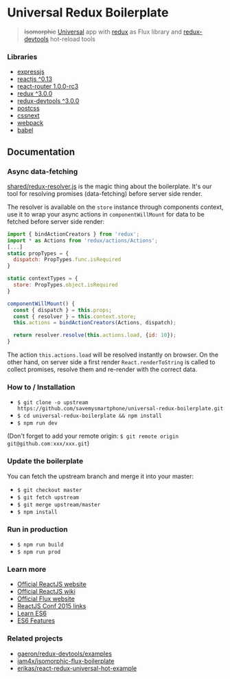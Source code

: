 # Universal Redux Boilerplate

> <s>Isomorphic</s> [Universal](https://medium.com/@mjackson/universal-javascript-4761051b7ae9) app with [redux](https://github.com/gaearon/redux) as Flux library and [redux-devtools](https://github.com/gaearon/redux-devtools) hot-reload tools

### Libraries

* [expressjs](http://expressjs.com/)
* [reactjs ^0.13](https://facebook.github.io/react/)
* [react-router 1.0.0-rc3](http://rackt.github.io/react-router/tags/v1.0.0-beta3.html)
* [redux ^3.0.0](https://github.com/gaearon/redux)
* [redux-devtools ^3.0.0](https://github.com/gaearon/redux-devtools)
* [postcss](https://github.com/postcss/postcss)
* [cssnext](http://cssnext.io/)
* [webpack](http://webpack.github.io)
* [babel](http://babeljs.io)

## Documentation

### Async data-fetching

[shared/redux-resolver.js](https://github.com/savemysmartphone/universal-redux-boilerplate/blob/master/shared/redux-resolver.js) is the magic thing about the boilerplate. It's our tool for resolving promises (data-fetching) before server side render.

The resolver is available on the `store` instance through components context, use it to wrap your async actions in `componentWillMount` for data to be fetched before server side render:

```javascript
import { bindActionCreators } from 'redux';
import * as Actions from 'redux/actions/Actions';
[...]
static propTypes = {
  dispatch: PropTypes.func.isRequired
}

static contextTypes = {
  store: PropTypes.object.isRequired
}

componentWillMount() {
  const { dispatch } = this.props;
  const { resolver } = this.context.store;
  this.actions = bindActionCreators(Actions, dispatch);

  return resolver.resolve(this.actions.load, {id: 10});
}
```

The action `this.actions.load` will be resolved instantly on browser. On the other hand, on server side a first render `React.renderToString` is called to collect promises, resolve them and re-render with the correct data.

### How to / Installation

* `$ git clone -o upstream https://github.com/savemysmartphone/universal-redux-boilerplate.git`
* `$ cd universal-redux-boilerplate && npm install`
* `$ npm run dev`

(Don't forget to add your remote origin: `$ git remote origin git@github.com:xxx/xxx.git`)

### Update the boilerplate

You can fetch the upstream branch and merge it into your master:

* `$ git checkout master`
* `$ git fetch upstream`
* `$ git merge upstream/master`
* `$ npm install`

### Run in production

* `$ npm run build`
* `$ npm run prod`

### Learn more

* [Official ReactJS website](http://facebook.github.io/react/)
* [Official ReactJS wiki](https://github.com/facebook/react/wiki)
* [Official Flux website](http://facebook.github.io/flux/)
* [ReactJS Conf 2015 links](https://gist.github.com/yannickcr/148110d3ca658ad96c2b)
* [Learn ES6](https://babeljs.io/docs/learn-es6/)
* [ES6 Features](https://github.com/lukehoban/es6features#readme)

### Related projects

* [gaeron/redux-devtools/examples](https://github.com/gaearon/redux-devtools/blob/master/examples%2Ftodomvc%2FREADME.md)
* [iam4x/isomorphic-flux-boilerplate](https://github.com/iam4x/isomorphic-flux-boilerplate)
* [erikas/react-redux-universal-hot-example](https://github.com/erikras/react-redux-universal-hot-example)
